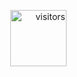 <p align="right">
  <img src="https://visitor-badge.laobi.icu/badge?page_id=gvrodrigues2.meu-repo&left_color=blue&right_color=green" alt="visitors" style="width:90px;"/>
</p>
